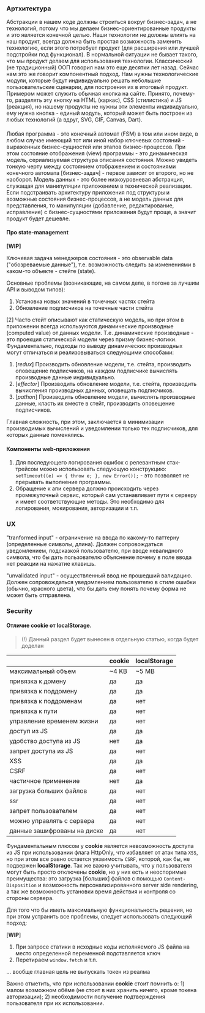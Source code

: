 ### Артхитектура

Абстракции в нашем коде должны строиться вокруг бизнес-задач, а не технологий, потому что мы делаем бизнес-ориентированные продукты и это является конечной целью. Наши технологии не должны влиять на наш продукт, всегда должна быть простая возможность заменить технологию, если этого потребует продукт (для расширения или лучшей подстройки под функционал). В нормальной ситуации не бывает такого, что мы продукт делаем для использования технологии.
Классический (не традиционный) ООП говорил нам это еще десятки лет назад. Сейчас нам это же говорит компонентный подход. Нам нужны технологические модули, которые будут индивидуально решать небольшие пользовательские сценарии, для построения их в итоговый продукт.
Примером может служить обычная кнопка на сайте. Принято, почему-то, разделять эту кнопку на HTML (каркас), CSS (стилистика) и JS (реакция), но нашему продукты не нужны эти элементы индивидуально, ему нужна кнопка - единый модуль, который может быть построен из любых технологий (а вдруг, SVG, GIF, Canvas, Dart).

####

Любая программа - это конечный автомат (FSM) в том или ином виде, в любом случае имеющий тот или иной набор ключевых состояний - выраженных бизнес-сущностей или этапов бизнес-процессов. При этом состояние отображения (view) программы - это динамическая модель, сериализуемая структура описания состояния. Можно увидеть тонкую черту между состоянием отображением и состояниями конечного автомата [бизнес-задач] - первое зависит от второго, но не наоборот. Модель данных - это более низкоуровневая абстракция, служащая для манипуляции приложением в технической реализации. Если подстраивать архитектуру приложения под структуры и возможные состояния бизнес-процессов, а не модель данных для представления, то манипуляции (добавление, редактирование, исправление) с бизнес-сущностями приложения будут проще, а значит продукт будет дешевле.

#### Про state-management

**[WIP]**

Ключевая задача менеджеров состояния - это observable data ("обозреваемые данные"), т.е. возможность следить за изменениями в каком-то объекте - стейте (state).

Основные проблемы (возникающие, на самом деле, в погоне за лучшим API и выводом типов):
1. Установка новых значений в точечных частях стейта
2. Обновление подписчиков на точечные части стейта

[2] Часто стейт описывают как статическую модель, но при этом в приложении всегда используются динамические производные (computed value) от данных модели. Т.е. динамические производные - это проекция статической модели через призму бизнес-логики. Фундаментально, подходы по выводу динамических производных могут отличаться и реализовываться следующими способами:
  1. [*redux*] Производить обновление модели, т.е. стейта, производить оповещение подписчиков, на каждом подписчике вычислять производные данные индивидуально.
  2. [*effector*] Производить обновление модели, т.е. стейта, производить вычисления производных данных, оповещать подписчиков.
  3. [*pathon*] Производить обновление модели, вычислять производные данные, класть их вместе в стейт, производить оповещение подписчиков.
  
Главная сложность, при этом, заключается в минимизации производимых вычислений и уведомлении только тех подписчиков, для которых данные поменялись.

#### Компоненты web-приложения

1. Для последующего логирования ошибок с релевантным стак-трейсом можно использовать следующую конструкцию: `setTimeout((e) => { throw e; }, new Error());` - это позволяет не прерывать выполнение программы.
2. Обращение к апи сервера должно происходить через промежуточный сервис, который сам устанавливает пути к серверу и имеет соответствующие методы. Это необходимо для логирования, мокирования, авторизации и т.п.

### UX

"tranformed input" - ограничение на ввода по какому-то паттерну (определенные символы, длина). Должен сопровождаться уведомлением, подсказкой пользователю, при вводе невалидного символа, что бы дать пользователю объяснение почему в поле ввода нет реакции на нажатие клавишь.

"unvalidated input" - осуществленный ввод не прошедший валидацию. Должен сопровождаться уведомлением пользователю в стиле ошибки (обычно, красного цвета), что бы дать ему понять почему форма не может быть отправлена.

### Security

#### Отличие cookie от localStorage.
> (!) Данный раздел будет вынесен в отдельную статью, когда будет доделан

|                             | cookie   | localStorage |
|-----------------------------|----------|--------------|
| максимальный объем          | ~4 KB    | ~5 MB        |
| привязка к домену           | да       | да           |
| привязка к поддомену        | да       | да           |
| привязка к поддоменам       | да       | нет          |
| привязка к пути             | да       | нет          |
| управление временем жизни   | да       | нет          |
| доступ из JS                | да       | да           |
| удобство доступа из JS      | нет      | да           |
| запрет доступа из JS        | да       | нет          |
| XSS                         | да       | да           |
| CSRF                        | да       | нет          |
| частичное применение        | нет      | да           |
| загрузка больших файлов     | да       | нет          |
| ssr                         | да       | нет          |
| запрет пользователем        | да       | нет          |
| можно управлять с сервера   | да       | нет          |
| данные зашифрованы на диске | да       | нет          |

Фундаментальным плюсом у **cookie** является невозможность доступа из JS при использовании флага HttpOnly, что избавляет от атак типа `XSS`, но при этом все равно остается уязвимость `CSRF`, которой, как бы, не подвержен **localStorage**. Так же важно учитывать, что у пользователя могут быть просто отключены **cookie**, но у них есть и неоспоримые преимущества: это загрузка [больших] файлов с помощью `Content-Disposition` и возможность персонализированного server side rendering, а так же возможность установки время действия и контроля со стороны сервера.

Для того что бы иметь максимальную функциональность решения, но при этом устранить все проблемы, следует использовать следующий подход:

[**WIP**]

1) При запросе статики в исходные коды исполняемого JS файла на место определенной переменной подставляется ключ
2) Перетираем `window.fetch` и т.п.

... вообще главная цель не выпускать токен из реалма

Важно отметить, что при использовании **cookie** стоит помнить о: 1) малом возможном обёме (не стоит в них хранить ничего, кроме токена авторизации); 2) необходимости получение подтверждения пользователя при их использовании.




